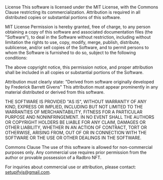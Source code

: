 License
This software is licensed under the MIT License, with the Commons Clause restricting its commercialization. Attribution is required in all distributed copies or substantial portions of this software.

MIT License
Permission is hereby granted, free of charge, to any person obtaining a copy of this software and associated documentation files (the "Software"), to deal in the Software without restriction, including without limitation the rights to use, copy, modify, merge, publish, distribute, sublicense, and/or sell copies of the Software, and to permit persons to whom the Software is furnished to do so, subject to the following conditions:

The above copyright notice, this permission notice, and proper attribution shall be included in all copies or substantial portions of the Software.

Attribution must clearly state: "Derived from software originally developed by Frederick Barrett Givens"
This attribution must appear prominently in any material distributed or derived from this software.

THE SOFTWARE IS PROVIDED "AS IS", WITHOUT WARRANTY OF ANY KIND, EXPRESS OR IMPLIED, INCLUDING BUT NOT LIMITED TO THE WARRANTIES OF MERCHANTABILITY, FITNESS FOR A PARTICULAR PURPOSE AND NONINFRINGEMENT. IN NO EVENT SHALL THE AUTHORS OR COPYRIGHT HOLDERS BE LIABLE FOR ANY CLAIM, DAMAGES OR OTHER LIABILITY, WHETHER IN AN ACTION OF CONTRACT, TORT OR OTHERWISE, ARISING FROM, OUT OF OR IN CONNECTION WITH THE SOFTWARE OR THE USE OR OTHER DEALINGS IN THE SOFTWARE.

Commons Clause
The use of this software is allowed for non-commercial purposes only. Any commercial use requires prior permission from the author or provable possession of a Radbro NFT.

For inquiries about commercial use or attribution, please contact:
setupifyjs@gmail.com.